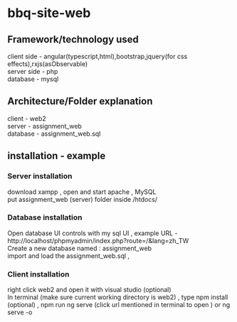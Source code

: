 # bbq-site-web

## Framework/technology used 

client side - angular(typescript,html),bootstrap,jquery(for css effects),rxjs(asObservable)  
server side - php  
database    - mysql  

## Architecture/Folder explanation
client   - web2  
server   - assignment_web  
database - assignment_web.sql  

## installation - example

### Server installation
download xampp , open and start apache , MySQL  
put assignment_web (server) folder inside /htdocs/  

### Database installation
Open database UI controls with my sql UI , example URL - http://localhost/phpmyadmin/index.php?route=/&lang=zh_TW  
Create a new database named : assignment_web  
import and load the assignment_web.sql ,   

### Client installation
right click web2 and open it with visual studio (optional)  
In terminal (make sure current working directory is web2) , type npm install (optional) , npm run ng serve (click url mentioned in terminal to open ) or ng serve -o  
